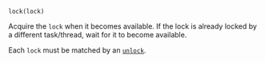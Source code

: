 ```
lock(lock)
```

Acquire the `lock` when it becomes available. If the lock is already locked by a different task/thread, wait for it to become available.

Each `lock` must be matched by an [`unlock`](@ref).
